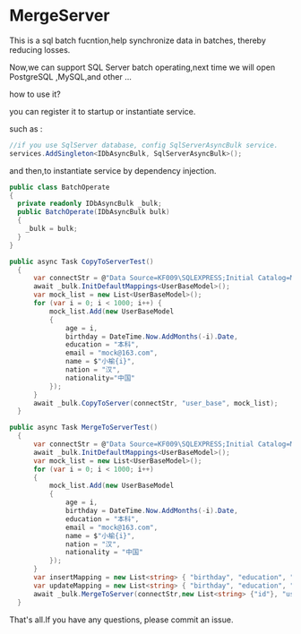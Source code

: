 
# MergeServer 
This is a sql batch fucntion,help  synchronize data in batches, thereby reducing losses.

Now,we can support SQL Server batch operating,next time we will open PostgreSQL ,MySQL,and other ...

how to use it?

you can register it to startup or instantiate service.

such as :

```C#
//if you use SqlServer database, config SqlServerAsyncBulk service.
services.AddSingleton<IDbAsyncBulk, SqlServerAsyncBulk>();
```

and then,to instantiate service by dependency injection.

```C#
public class BatchOperate
{
  private readonly IDbAsyncBulk _bulk;
  public BatchOperate(IDbAsyncBulk bulk)
  {
    _bulk = bulk;
  }
}

```
```C#
public async Task CopyToServerTest()
  {
      var connectStr = @"Data Source=KF009\SQLEXPRESS;Initial Catalog=MockData;User ID=sa;Password=root";
      await _bulk.InitDefaultMappings<UserBaseModel>();
      var mock_list = new List<UserBaseModel>();
      for (var i = 0; i < 1000; i++) {
          mock_list.Add(new UserBaseModel
          {
              age = i,
              birthday = DateTime.Now.AddMonths(-i).Date,
              education = "本科",
              email = "mock@163.com",
              name = $"小榆{i}",
              nation = "汉",
              nationality="中国"
          });
      }
      await _bulk.CopyToServer(connectStr, "user_base", mock_list);
  }
```

```C#
public async Task MergeToServerTest()
  {
      var connectStr = @"Data Source=KF009\SQLEXPRESS;Initial Catalog=MockData;User ID=sa;Password=root";
      await _bulk.InitDefaultMappings<UserBaseModel>();
      var mock_list = new List<UserBaseModel>();
      for (var i = 0; i < 1000; i++)
      {
          mock_list.Add(new UserBaseModel
          {
              age = i,
              birthday = DateTime.Now.AddMonths(-i).Date,
              education = "本科",
              email = "mock@163.com",
              name = $"小榆{i}",
              nation = "汉",
              nationality = "中国"
          });
      }
      var insertMapping = new List<string> { "birthday", "education", "age", "email", "name", "nation", "nationality" };
      var updateMapping = new List<string> { "birthday", "education", "age", "email"};
      await _bulk.MergeToServer(connectStr,new List<string> {"id"}, "user_base", mock_list,null, insertMapping, updateMapping);
  }
```

That's all.If you have any questions, please commit an issue.
